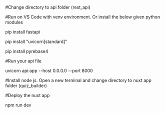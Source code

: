#Change directory to api folder (rest_api)

#Run on VS Code with venv environment. Or install the below given python modules

pip install fastapi

pip install "uvicorn[standard]"

pip install pyrebase4

#Run your api file

uvicorn api:app --host 0.0.0.0 --port 8000

#Install node js. Open a new terminal and change directory to nuxt app folder (quiz_builder)

#Deploy the nuxt app

npm run dev
